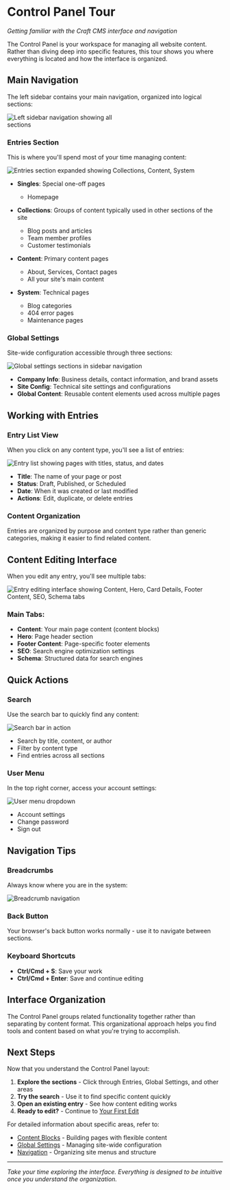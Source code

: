 # Control Panel Tour

*Getting familiar with the Craft CMS interface and navigation*

The Control Panel is your workspace for managing all website content. Rather than diving deep into specific features, this tour shows you where everything is located and how the interface is organized.

## Main Navigation

The left sidebar contains your main navigation, organized into logical sections:

<img src="./screenshots/003.png" alt="Left sidebar navigation showing all sections" style="max-width: 250px">

### Entries Section
This is where you'll spend most of your time managing content:

![Entries section expanded showing Collections, Content, System](./screenshots/004.png)

- **Singles**: Special one-off pages
  - Homepage

- **Collections**: Groups of content typically used in other sections of the site
  - Blog posts and articles
  - Team member profiles
  - Customer testimonials
  
- **Content**: Primary content pages
  - About, Services, Contact pages
  - All your site's main content

- **System**: Technical pages
  - Blog categories
  - 404 error pages
  - Maintenance pages

### Global Settings
Site-wide configuration accessible through three sections:

![Global settings sections in sidebar navigation](./screenshots/005.png)

- **Company Info**: Business details, contact information, and brand assets
- **Site Config**: Technical site settings and configurations  
- **Global Content**: Reusable content elements used across multiple pages

## Working with Entries

### Entry List View
When you click on any content type, you'll see a list of entries:

![Entry list showing pages with titles, status, and dates](./screenshots/006.png)

- **Title**: The name of your page or post
- **Status**: Draft, Published, or Scheduled
- **Date**: When it was created or last modified
- **Actions**: Edit, duplicate, or delete entries

### Content Organization
Entries are organized by purpose and content type rather than generic categories, making it easier to find related content.

## Content Editing Interface

When you edit any entry, you'll see multiple tabs:

![Entry editing interface showing Content, Hero, Card Details, Footer Content, SEO, Schema tabs](./screenshots/007.png)

### Main Tabs:
- **Content**: Your main page content (content blocks)
- **Hero**: Page header section
- **Footer Content**: Page-specific footer elements
- **SEO**: Search engine optimization settings
- **Schema**: Structured data for search engines

## Quick Actions

### Search
Use the search bar to quickly find any content:

![Search bar in action](./screenshots/008.png)

- Search by title, content, or author
- Filter by content type
- Find entries across all sections

### User Menu
In the top right corner, access your account settings:

![User menu dropdown](./screenshots/009.png)

- Account settings
- Change password
- Sign out

## Navigation Tips

### Breadcrumbs
Always know where you are in the system:

![Breadcrumb navigation](./screenshots/010.png)

### Back Button
Your browser's back button works normally - use it to navigate between sections.

### Keyboard Shortcuts
- **Ctrl/Cmd + S**: Save your work
- **Ctrl/Cmd + Enter**: Save and continue editing

## Interface Organization

The Control Panel groups related functionality together rather than separating by content format. This organizational approach helps you find tools and content based on what you're trying to accomplish.

## Next Steps

Now that you understand the Control Panel layout:

1. **Explore the sections** - Click through Entries, Global Settings, and other areas
2. **Try the search** - Use it to find specific content quickly  
3. **Open an existing entry** - See how content editing works
4. **Ready to edit?** - Continue to [Your First Edit](first-edit.md)

For detailed information about specific areas, refer to:
- [Content Blocks](/content-blocks/) - Building pages with flexible content
- [Global Settings](/global-settings/) - Managing site-wide configuration  
- [Navigation](/navigation/) - Organizing site menus and structure

---

*Take your time exploring the interface. Everything is designed to be intuitive once you understand the organization.*